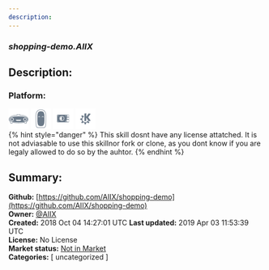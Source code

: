 ```yaml
---
description: 
---
```


### _shopping-demo.AIIX_  
## Description:  
  
  
### Platform:  
 ![Mark I](../.gitbook/assets/mark-1-icon.png)  ![Mark II](../.gitbook/assets/mark-2-icon.png)  ![Picroft](../.gitbook/assets/picroft-icon.png)  ![plasmoid](../.gitbook/assets/kde.png)   
{% hint style="danger" %}
This skill dosnt have any license attatched. It is not adviasable to use this skillnor fork or clone, as you dont know if you are legaly allowed to do so by the auhtor.
{% endhint %}
  
## Summary:  
**Github:** [https://github.com/AIIX/shopping-demo](https://github.com/AIIX/shopping-demo)  
**Owner:** [@AIIX](https://github.com/AIIX)  
**Created:** 2018 Oct 04 14:27:01 UTC  **Last updated:** 2019 Apr 03 11:53:39 UTC  
**License:** No License  
**Market status:** [Not in Market](https://market.mycroft.ai/skill/)  
**Categories:** [ uncategorized ]   

